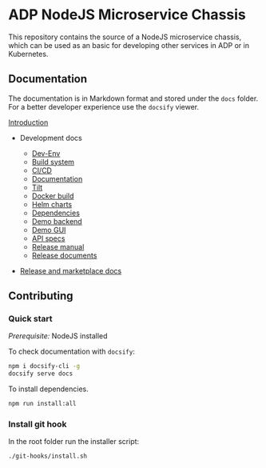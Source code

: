 # ADP NodeJS Microservice Chassis

This repository contains the source of a NodeJS microservice chassis, which can be used as an basic
for developing other services in ADP or in Kubernetes.

## Documentation

The documentation is in Markdown format and stored under the `docs` folder.
For a better developer experience use the `docsify` viewer.

[Introduction](/docs/homepage.md)

- Development docs

  - [Dev-Env](/docs/development/dev-env.md)
  - [Build system](/docs/development/build-system.md)
  - [CI/CD](/docs/development/ci-pipelines.md)
  - [Documentation](/docs/development/documentation.md)
  - [Tilt](/docs/development/tilt.md)
  - [Docker build](/docs/development/docker-build.md)
  - [Helm charts](/docs/development/helm-charts.md)
  - [Dependencies](/docs/development/dependencies.md)
  - [Demo backend](/docs/development/demo-backend.md)
  - [Demo GUI](/docs/development/demo-gui.md)
  - [API specs](/docs/api/api-specs.md)
  - [Release manual](/docs/development/release-manual.md)
  - [Release documents](/docs/development/release-documents.md)

- [Release and marketplace docs](/docs/release/README.md)

## Contributing

### Quick start

_Prerequisite:_ NodeJS installed

To check documentation with `docsify`:

```bash
npm i docsify-cli -g
docsify serve docs
```

To install dependencies.

```bash
npm run install:all
```

### Install git hook

In the root folder run the installer script:

```bash
./git-hooks/install.sh
```
